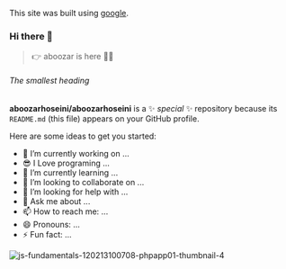 This site was built using [google](https://pages.github.com/).

### Hi there 👋
> 👉  aboozar is here 🙋‍♂️
###### The smallest heading

**aboozarhoseini/aboozarhoseini** is a ✨ _special_ ✨ repository because its `README.md` (this file) appears on your GitHub profile.

Here are some ideas to get you started:

- 🔭 I’m currently working on ...
- 😎 I Love programing ...
- 🌱 I’m currently learning ...
- 👯 I’m looking to collaborate on ...
- 🤔 I’m looking for help with ...
- 💬 Ask me about ...
- 📫 How to reach me: ...
- 😄 Pronouns: ...
- ⚡ Fun fact: ...

 ![js-fundamentals-120213100708-phpapp01-thumbnail-4](https://user-images.githubusercontent.com/16735104/140486698-e6694ce3-421c-4db8-ba05-d37f55ca4453.jpg)


 
